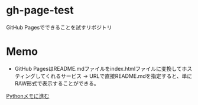# gh-page-test
GitHub Pagesでできることを試すリポジトリ

# Memo
* GitHub PagesはREADME.mdファイルをindex.htmlファイルに変換してホスティングしてくれるサービス
→ URLで直接README.mdを指定すると、単にRAW形式で表示することができる。

[Pythonメモに進む](./python/index.html)